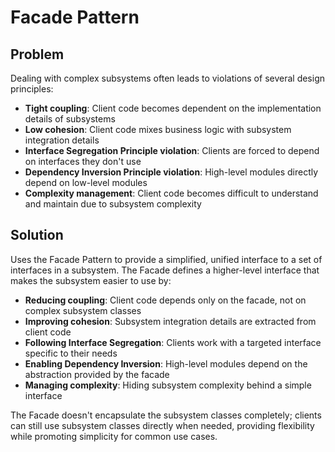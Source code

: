 # Facade Pattern

## Problem
Dealing with complex subsystems often leads to violations of several design principles:
- **Tight coupling**: Client code becomes dependent on the implementation details of subsystems
- **Low cohesion**: Client code mixes business logic with subsystem integration details
- **Interface Segregation Principle violation**: Clients are forced to depend on interfaces they don't use
- **Dependency Inversion Principle violation**: High-level modules directly depend on low-level modules
- **Complexity management**: Client code becomes difficult to understand and maintain due to subsystem complexity

## Solution
Uses the Facade Pattern to provide a simplified, unified interface to a set of interfaces in a subsystem. The Facade defines a higher-level interface that makes the subsystem easier to use by:
- **Reducing coupling**: Client code depends only on the facade, not on complex subsystem classes
- **Improving cohesion**: Subsystem integration details are extracted from client code
- **Following Interface Segregation**: Clients work with a targeted interface specific to their needs
- **Enabling Dependency Inversion**: High-level modules depend on the abstraction provided by the facade
- **Managing complexity**: Hiding subsystem complexity behind a simple interface

The Facade doesn't encapsulate the subsystem classes completely; clients can still use subsystem classes directly when needed, providing flexibility while promoting simplicity for common use cases.